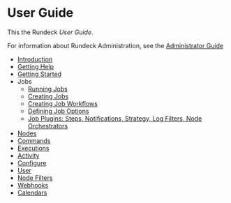 # User Guide

This the Rundeck _User Guide_.

For information about Rundeck Administration, see the [Administrator Guide](/administration/index.md)

- [Introduction](/manual/01-introduction.md)
- [Getting Help](/manual/02-getting-help.md)
- [Getting Started](/manual/03-getting-started.md)
- Jobs
  - [Running Jobs](/manual/04-jobs.md)
  - [Creating Jobs](/manual/creating-jobs.md)
  - [Creating Job Workflows](/manual/job-workflows.md)
  - [Defining Job Options](/manual/job-options.md)
  - [Job Plugins: Steps, Notifications, Strategy, Log Filters, Node Orchestrators](/manual/job-plugins.md)
- [Nodes](/manual/05-nodes.md)
- [Commands](/manual/06-commands.md)
- [Executions](/manual/07-executions.md)
- [Activity](/manual/08-activity.md)
- [Configure](/manual/09-configure.md)
- [User](/manual/10-user.md)
- [Node Filters](/manual/11-node-filters.md)
- [Webhooks](/manual/12-webhooks.md)
- [Calendars](/manual/calendars.md)
